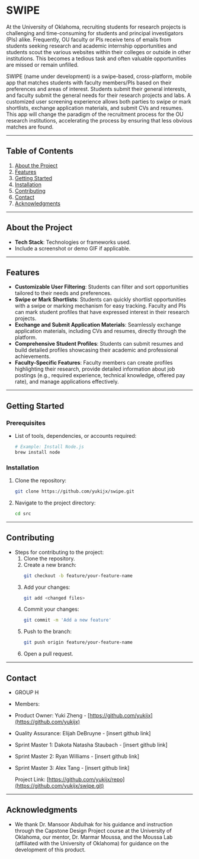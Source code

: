 # **SWIPE**
At the University of Oklahoma, recruiting students for research projects is challenging and time-consuming for students and principal investigators (PIs) alike. Frequently, OU faculty or PIs receive tens of emails from students seeking research and academic internship opportunities and students scout the various websites within their colleges or outside in other institutions. This becomes a tedious task and often valuable opportunities are missed or remain unfilled.

SWIPE (name under development) is a swipe-based, cross-platform, mobile app that matches students with faculty members/PIs based on their preferences and areas of interest. Students submit their general interests, and faculty submit the general needs for their research projects and labs. A customized user screening experience allows both parties to swipe or mark shortlists, exchange application materials, and submit CVs and resumes. This app will change the paradigm of the recruitment process for the OU research institutions, accelerating the process by ensuring that less obvious matches are found.

---

## **Table of Contents**
1. [About the Project](#about-the-project)
2. [Features](#features)
3. [Getting Started](#getting-started)
4. [Installation](#installation)
5. [Contributing](#contributing)
6. [Contact](#contact)
7. [Acknowledgments](#acknowledgments)

---

## **About the Project**
- **Tech Stack**: Technologies or frameworks used.
- Include a screenshot or demo GIF if applicable.

---

## **Features**
- **Customizable User Filtering**: Students can filter and sort opportunities tailored to their needs and preferences.
- **Swipe or Mark Shortlists**: Students can quickly shortlist opportunities with a swipe or marking mechanism for easy tracking. Faculty and PIs can mark student profiles that have expressed interest in their research projects. 
- **Exchange and Submit Application Materials**: Seamlessly exchange application materials, including CVs and resumes, directly through the platform.
- **Comprehensive Student Profiles**: Students can submit resumes and build detailed profiles showcasing their academic and professional achievements.
- **Faculty-Specific Features**: Faculty members can create profiles highlighting their research, provide detailed information about job postings (e.g., required experience, technical knowledge, offered pay rate), and manage applications effectively.

---

## **Getting Started**

### Prerequisites
- List of tools, dependencies, or accounts required:
  ```bash
  # Example: Install Node.js
  brew install node
  ```

### Installation
1. Clone the repository:
   ```bash
   git clone https://github.com/yukijx/swipe.git
   ```
2. Navigate to the project directory:
   ```bash
   cd src
   ```
   
---

## **Contributing**
- Steps for contributing to the project:
  1. Clone the repository.
  2. Create a new branch:
     ```bash
     git checkout -b feature/your-feature-name
     ```
  3. Add your changes:
     ```bash
     git add <changed files>
     ```
  4. Commit your changes:
     ```bash
     git commit -m 'Add a new feature'
     ```
  5. Push to the branch:
     ```bash
     git push origin feature/your-feature-name
     ```
  6. Open a pull request.

---

## **Contact**
- GROUP H 
- Members:
- Product Owner: Yuki Zheng - [https://github.com/yukijx](https://github.com/yukijx)
- Quality Assurance: Elijah DeBruyne - [insert github link]
- Sprint Master 1: Dakota Natasha Staubach - [insert github link]
- Sprint Master 2: Ryan Williams - [insert github link]
- Sprint Master 3: Alex Tang - [insert github link]
  
  Project Link: [https://github.com/yukijx/repo](https://github.com/yukijx/swipe.git)

---

## **Acknowledgments**
- We thank Dr. Mansoor Abdulhak for his guidance and instruction through the Capstone Design Project course at the University of Oklahoma, our mentor, Dr. Marmar Moussa, and the Moussa Lab (affiliated with the University of Oklahoma) for guidance on the development of this product.

